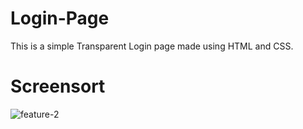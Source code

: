 # Login-Page
This is a simple Transparent Login page made using HTML and CSS.

# Screensort



![feature-2](https://github.com/adityarj14/Login-Page/assets/140752793/fceb56c9-6464-4197-b315-3092d411d04d)
